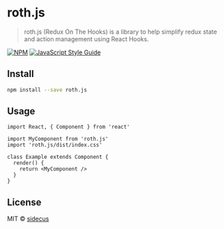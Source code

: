 # roth.js

> roth.js (Redux On The Hooks) is a library to help simplify redux state and action management using React Hooks.

[![NPM](https://img.shields.io/npm/v/roth.js.svg)](https://www.npmjs.com/package/roth.js) [![JavaScript Style Guide](https://img.shields.io/badge/code_style-standard-brightgreen.svg)](https://standardjs.com)

## Install

```bash
npm install --save roth.js
```

## Usage

```tsx
import React, { Component } from 'react'

import MyComponent from 'roth.js'
import 'roth.js/dist/index.css'

class Example extends Component {
  render() {
    return <MyComponent />
  }
}
```

## License

MIT © [sidecus](https://github.com/sidecus)
